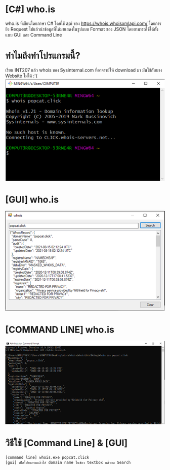 # [C#] who.is 
who.is ที่เขียนโดยภาษา C# โดยใช้ api ของ https://whois.whoisxmlapi.com/ โดยการยิง Request ไปแล้วนำข้อมูลที่ได้มาแสดงในรูปแบบ Format ของ JSON โดยสามารถใช้ได้ทั้งแบบ GUI และ Command Line
# ทำไมถึงทำโปรแกรมนี้?
เรียน INT207 แล้ว whois ของ Sysinternal.com ที่อาจารย์ให้ download มา มันใช้กับบาง Website ไม่ได้ :'(
![alt text](https://github.com/itsmeny/whois/blob/master/whois/img/1.png?raw=true)
# [GUI] who.is 
![alt text](https://github.com/itsmeny/whois/blob/master/whois/img/2.png?raw=true) 
# [COMMAND LINE] who.is
![alt text](https://github.com/itsmeny/whois/blob/master/whois/img/3.png?raw=true)

# วิธีใช้ [Command Line] & [GUI]
```
[command line] whois.exe popcat.click
[gui] เปิดโปรแกรมแล้วใส่ domain name ในช่อง textbox แล้วกด Search
```
